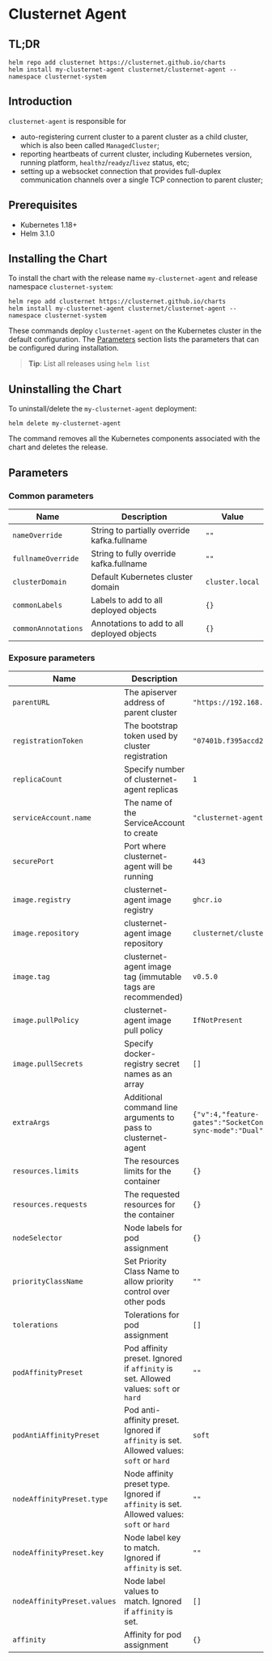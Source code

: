 # Clusternet Agent

## TL;DR

```console
helm repo add clusternet https://clusternet.github.io/charts
helm install my-clusternet-agent clusternet/clusternet-agent --namespace clusternet-system
```

## Introduction

`clusternet-agent` is responsible for

- auto-registering current cluster to a parent cluster as a child cluster, which is also been called `ManagedCluster`;
- reporting heartbeats of current cluster, including Kubernetes version, running platform, `healthz`/`readyz`/`livez`
  status, etc;
- setting up a websocket connection that provides full-duplex communication channels over a single TCP connection to
  parent cluster;

## Prerequisites

- Kubernetes 1.18+
- Helm 3.1.0

## Installing the Chart

To install the chart with the release name `my-clusternet-agent` and release namespace `clusternet-system`:

```console
helm repo add clusternet https://clusternet.github.io/charts
helm install my-clusternet-agent clusternet/clusternet-agent --namespace clusternet-system
```

These commands deploy `clusternet-agent` on the Kubernetes cluster in the default configuration.
The [Parameters](#parameters) section lists the parameters that can be configured during installation.

> **Tip**: List all releases using `helm list`

## Uninstalling the Chart

To uninstall/delete the `my-clusternet-agent` deployment:

```console
helm delete my-clusternet-agent
```

The command removes all the Kubernetes components associated with the chart and deletes the release.

## Parameters

### Common parameters

| Name                     | Description                                                                             | Value           |
| ------------------------ | --------------------------------------------------------------------------------------- | --------------- |
| `nameOverride`           | String to partially override kafka.fullname                                             | `""`            |
| `fullnameOverride`       | String to fully override kafka.fullname                                                 | `""`            |
| `clusterDomain`          | Default Kubernetes cluster domain                                                       | `cluster.local` |
| `commonLabels`           | Labels to add to all deployed objects                                                   | `{}`            |
| `commonAnnotations`      | Annotations to add to all deployed objects                                              | `{}`            |

### Exposure parameters

| Name                        | Description                                                                               | Value                                                                                                   |
| --------------------------- | ----------------------------------------------------------------------------------------- | ------------------------------------------------------------------------------------------------------- |
| `parentURL`                 | The apiserver address of parent cluster                                                   | `"https://192.168.10.10:6443"`                                                                                                     |
| `registrationToken`         | The bootstrap token used by cluster registration                                          | `"07401b.f395accd246ae52d"`                                                                                                     |
| `replicaCount`              | Specify number of clusternet-agent replicas                                               | `1`                                                                                                     |
| `serviceAccount.name`       | The name of the ServiceAccount to create                                                  | `"clusternet-agent"`                                                                                      |
| `securePort`                | Port where clusternet-agent will be running                                               | `443`                                                                                                   |
| `image.registry`            | clusternet-agent image registry                                                           | `ghcr.io`                                                                                               |
| `image.repository`          | clusternet-agent image repository                                                         | `clusternet/clusternet-agent`                                                                             |
| `image.tag`                 | clusternet-agent image tag (immutable tags are recommended)                               | `v0.5.0`                                                                                                |
| `image.pullPolicy`          | clusternet-agent image pull policy                                                        | `IfNotPresent`                                                                                          |
| `image.pullSecrets`         | Specify docker-registry secret names as an array                                          | `[]`                                                                                                    |
| `extraArgs`                 | Additional command line arguments to pass to clusternet-agent                             | `{"v":4,"feature-gates":"SocketConnection=true,AppPusher=true","cluster-sync-mode":"Dual"}` |
| `resources.limits`          | The resources limits for the container                                                    | `{}`                                                                                                    |
| `resources.requests`        | The requested resources for the container                                                 | `{}`                                                                                                    |
| `nodeSelector`              | Node labels for pod assignment                                                            | `{}`                                                                                                    |
| `priorityClassName`         | Set Priority Class Name to allow priority control over other pods                         | `""`                                                                                                    |
| `tolerations`               | Tolerations for pod assignment                                                            | `[]`                                                                                                    |
| `podAffinityPreset`         | Pod affinity preset. Ignored if `affinity` is set. Allowed values: `soft` or `hard`       | `""`                                                                                                    |
| `podAntiAffinityPreset`     | Pod anti-affinity preset. Ignored if `affinity` is set. Allowed values: `soft` or `hard`  | `soft`                                                                                                  |
| `nodeAffinityPreset.type`   | Node affinity preset type. Ignored if `affinity` is set. Allowed values: `soft` or `hard` | `""`                                                                                                    |
| `nodeAffinityPreset.key`    | Node label key to match. Ignored if `affinity` is set.                                    | `""`                                                                                                    |
| `nodeAffinityPreset.values` | Node label values to match. Ignored if `affinity` is set.                                 | `[]`                                                                                                    |
| `affinity`                  | Affinity for pod assignment                                                               | `{}`                                                                                                    |
